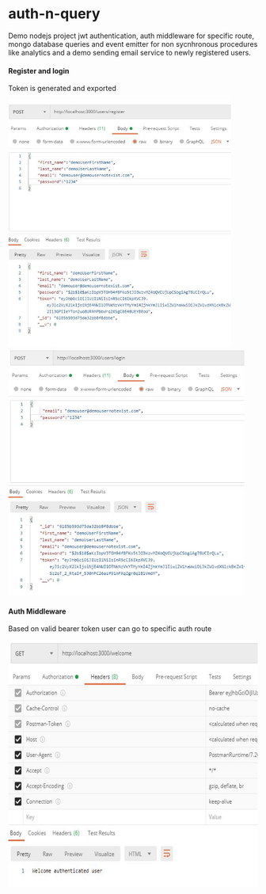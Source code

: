 # auth-n-query

Demo nodejs project jwt authentication, auth middleware for specific route, mongo database queries and event emitter for non sycnhronous procedures like analytics and a demo sending email service to newly registered users.


#### Register and login
Token is generated and exported
<p float="left">
<img src="https://github.com/athangk/auth-n-query/blob/main/Capture_1_register.JPG" height="500">
<img src="https://github.com/athangk/auth-n-query/blob/main/Capture_2_login.JPG" height="500">
</p>
  
#### Auth Middleware
Based on valid bearer token user can go to specific auth route
<p float="left">
<img src="https://github.com/athangk/auth-n-query/blob/main/Capture_3_auth_middleware.JPG" height="500">
</p>
